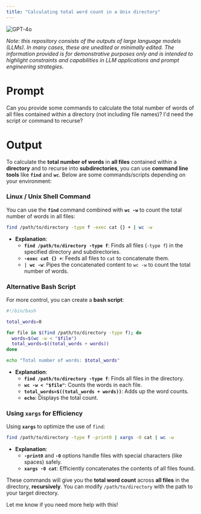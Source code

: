 ```yaml
---
title: "Calculating total word count in a Unix directory"
---
```

![GPT-4o](https://img.shields.io/badge/GPT--4o-3333FF?style=for-the-badge&logo=openai&logoColor=white)



*Note: this repository consists of the outputs of large language models (LLMs). In many cases, these are unedited or minimally edited. The information provided is for demonstrative purposes only and is intended to highlight constraints and capabilities in LLM applications and prompt engineering strategies.*


# Prompt

Can you provide some commands to calculate the total number of words of all files contained within a directory (not including file names)? I'd need the script or command to recurse?

# Output

To calculate the **total number of words** in **all files** contained within a **directory** and to recurse into **subdirectories**, you can use **command line tools** like **`find`** and **`wc`**. Below are some commands/scripts depending on your environment:

### **Linux / Unix Shell Command**
You can use the **`find`** command combined with **`wc -w`** to count the total number of words in all files:

```bash
find /path/to/directory -type f -exec cat {} + | wc -w
```
- **Explanation**:
  - **`find /path/to/directory -type f`**: Finds all files (`-type f`) in the specified directory and subdirectories.
  - **`-exec cat {} +`**: Feeds all files to `cat` to concatenate them.
  - **`| wc -w`**: Pipes the concatenated content to `wc -w` to count the total number of words.

### **Alternative Bash Script**
For more control, you can create a **bash script**:

```bash
#!/bin/bash

total_words=0

for file in $(find /path/to/directory -type f); do
  words=$(wc -w < "$file")
  total_words=$((total_words + words))
done

echo "Total number of words: $total_words"
```
- **Explanation**:
  - **`find /path/to/directory -type f`**: Finds all files in the directory.
  - **`wc -w < "$file"`**: Counts the words in each file.
  - **`total_words=$((total_words + words))`**: Adds up the word counts.
  - **`echo`**: Displays the total count.

### **Using `xargs` for Efficiency**
Using **`xargs`** to optimize the use of `find`:

```bash
find /path/to/directory -type f -print0 | xargs -0 cat | wc -w
```
- **Explanation**:
  - **`-print0`** and **`-0`** options handle files with special characters (like spaces) safely.
  - **`xargs -0 cat`**: Efficiently concatenates the contents of all files found.

These commands will give you the **total word count** across **all files** in the directory, **recursively**. You can modify `/path/to/directory` with the path to your target directory.

Let me know if you need more help with this!